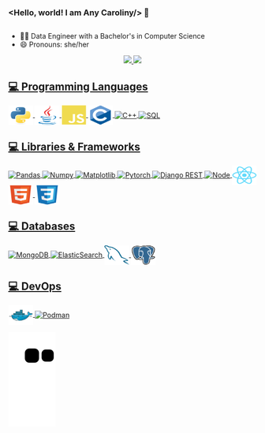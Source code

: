 ### <Hello, world! I am Any Caroliny/> 👋
##
- 👩‍🎓 Data Engineer with a Bachelor's in Computer Science
- 😄 Pronouns: she/her

<div align="center">
  <a href="https://anycarolinys.github.io/landing-page/">
  <img height="180em" src="https://github-readme-stats.vercel.app/api?username=anycarolinys&show_icons=true&theme=algolia&include_all_commits=true&count_private=true">
  <img height="180em" src="https://github-readme-stats.vercel.app/api/top-langs/?username=anycarolinys&layout=compact&langs_count=7&theme=algolia">
</div>

## 💻 Programming Languages
<div style="display: inline_block">
  <img align="center" alt="Python" height="40" width="50" src="https://raw.githubusercontent.com/devicons/devicon/master/icons/python/python-original.svg">
  <img align="center" alt="Java" height="40" width="50" src="https://raw.githubusercontent.com/devicons/devicon/master/icons/java/java-original.svg">
  <img align="center" alt="Js" height="40" width="50" src="https://raw.githubusercontent.com/devicons/devicon/master/icons/javascript/javascript-plain.svg">
  <img align="center" alt="C" height="40" width="50" src="https://raw.githubusercontent.com/devicons/devicon/master/icons/c/c-original.svg">
  <img align="center" alt="C++" height="40" width="50" src="https://cdn.jsdelivr.net/gh/devicons/devicon@latest/icons/cplusplus/cplusplus-original.svg" />
  <img  align="center" alt="SQL" height="40" width="50" src="https://cdn.jsdelivr.net/gh/devicons/devicon@latest/icons/azuresqldatabase/azuresqldatabase-original.svg" />
</div>

  ## 💻 Libraries & Frameworks  
<div style="display: inline_block">
  <img align="center" alt="Pandas" height="40" width="50" src="https://cdn.jsdelivr.net/gh/devicons/devicon@latest/icons/pandas/pandas-original-wordmark.svg" />
  <img align="center" alt="Numpy" height="40" width="50" src="https://cdn.jsdelivr.net/gh/devicons/devicon@latest/icons/numpy/numpy-original-wordmark.svg" />
  <img align="center" alt="Matplotlib" height="40" width="50" src="https://cdn.jsdelivr.net/gh/devicons/devicon@latest/icons/matplotlib/matplotlib-plain-wordmark.svg" />
  <img align="center" alt="Pytorch" height="40" width="50" src="https://cdn.jsdelivr.net/gh/devicons/devicon@latest/icons/pytorch/pytorch-original-wordmark.svg" />
  <img align="center" alt="Django REST" height="40" width="50" src="https://cdn.jsdelivr.net/gh/devicons/devicon@latest/icons/djangorest/djangorest-line.svg" />
  <img align="center" alt="Node" height="40" width="50" src="https://cdn.jsdelivr.net/gh/devicons/devicon@latest/icons/nodejs/nodejs-original-wordmark.svg" />          
  <img align="center" alt="React" height="40" width="50" src="https://raw.githubusercontent.com/devicons/devicon/master/icons/react/react-original.svg">
  <img align="center" alt="HTML" height="40" width="50" src="https://raw.githubusercontent.com/devicons/devicon/master/icons/html5/html5-original.svg">
  <img align="center" alt="CSS" height="40" width="50" src="https://raw.githubusercontent.com/devicons/devicon/master/icons/css3/css3-original.svg">

  ## 💻 Databases
  <img align="center" alt="MongoDB" height="40" width="50" src="https://cdn.jsdelivr.net/gh/devicons/devicon@latest/icons/mongodb/mongodb-original-wordmark.svg" />
  <img align="center" alt="ElasticSearch" height="40" width="50" src="https://cdn.jsdelivr.net/gh/devicons/devicon@latest/icons/elasticsearch/elasticsearch-original.svg" />
  <img align="center" alt="MySQL" height="40" width="50" src="https://raw.githubusercontent.com/devicons/devicon/master/icons/mysql/mysql-original.svg">
  <img align="center" alt="PostgreSQL" height="40" width="50" src="https://raw.githubusercontent.com/devicons/devicon/master/icons/postgresql/postgresql-original.svg">

  ## 💻 DevOps
  <img align="center" alt="Docker" height="40" width="50" src="https://raw.githubusercontent.com/devicons/devicon/master/icons/docker/docker-original.svg">
  <img align="center" alt="Podman" height="40" width="50" src="https://cdn.jsdelivr.net/gh/devicons/devicon@latest/icons/podman/podman-original.svg" />
  
</div>

  ![Snake animation](https://github.com/anycarolinys/anycarolinys/blob/output/github-contribution-grid-snake.svg)
